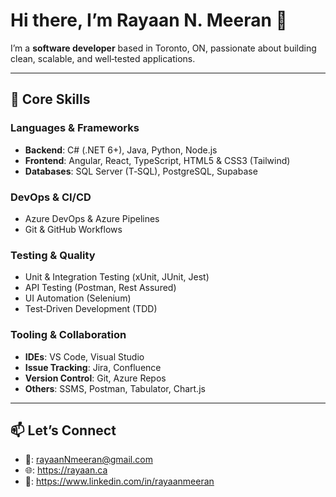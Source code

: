 <!--
  === README for rayaanmeeran GitHub profile ===
-->

# Hi there, I’m **Rayaan N. Meeran** 👋

I’m a **software developer** based in Toronto, ON, passionate about building clean, scalable, and well‑tested applications.

---

## 🚀 Core Skills

### Languages & Frameworks
- **Backend**: C# (.NET 6+), Java, Python, Node.js  
- **Frontend**: Angular, React, TypeScript, HTML5 & CSS3 (Tailwind)  
- **Databases**: SQL Server (T‑SQL), PostgreSQL, Supabase

### DevOps & CI/CD
- Azure DevOps & Azure Pipelines  
- Git & GitHub Workflows  

### Testing & Quality
- Unit & Integration Testing (xUnit, JUnit, Jest)  
- API Testing (Postman, Rest Assured)  
- UI Automation (Selenium)  
- Test‑Driven Development (TDD)  

### Tooling & Collaboration
- **IDEs**: VS Code, Visual Studio  
- **Issue Tracking**: Jira, Confluence  
- **Version Control**: Git, Azure Repos  
- **Others**: SSMS, Postman, Tabulator, Chart.js  

---

## 📫 Let’s Connect
- 📧: rayaanNmeeran@gmail.com  
- 🌐: https://rayaan.ca  
- 🔗: https://www.linkedin.com/in/rayaanmeeran  
